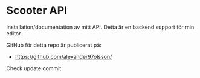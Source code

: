 # Scooter API

Installation/documentation av mitt API.
Detta är en backend support för min editor.

GitHub för detta repo är publicerat på:

* https://github.com/alexander97olsson/

Check update commit